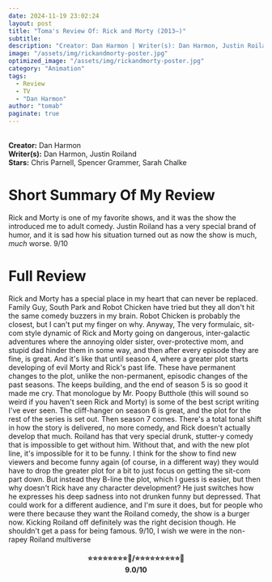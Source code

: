```yaml
---
date: 2024-11-19 23:02:24
layout: post
title: "Toma's Review Of: Rick and Morty (2013–)"
subtitle:
description: "Creator: Dan Harmon | Writer(s): Dan Harmon, Justin Roiland | Stars: Chris Parnell, Spencer Grammer, Sarah Chalke. An animated series on adult-swim about the infinite adventures of Rick, a genius alcoholic and careless scientist, with his grandson Morty, a 14 year-old anxious boy who is not so smart. Together, they explore the infinite universes; causing mayhem and running into trouble."
image: "/assets/img/rickandmorty-poster.jpg"
optimized_image: "/assets/img/rickandmorty-poster.jpg"
category: "Animation"
tags:
  - Review
  - TV
  - "Dan Harmon"
author: "tomab"
paginate: true
---
```


<br><strong>Creator:</strong> Dan Harmon<br><strong>Writer(s):</strong> Dan Harmon, Justin Roiland<br><strong>Stars:</strong> Chris Parnell, Spencer Grammer, Sarah Chalke

# Short Summary Of My Review

Rick and Morty is one of my favorite shows, and it was the show the introduced me to adult comedy. Justin Roiland has a very special brand of humor, and it is sad how his situation turned out as now the show is much, *much* worse. 9/10

# Full Review

Rick and Morty has a special place in my heart that can never be replaced. Family Guy, South Park and Robot Chicken have tried but they all don't hit the same comedy buzzers in my brain. Robot Chicken is probably the closest, but I can't put my finger on why. Anyway, The very formulaic, sit-com style dynamic of Rick and Morty going on dangerous, inter-galactic adventures where the annoying older sister, over-protective mom, and stupid dad hinder them in some way, and then after every episode they are fine, is great. And it's like that until season 4, where a greater plot starts developing of evil Morty and Rick's past life. These have permanent changes to the plot, unlike the non-permanent, episodic changes of the past seasons. The keeps building, and the end of season 5 is so good it made me cry. That monologue by Mr. Poopy Butthole (this will sound so weird if you haven't seen Rick and Morty) is some of the best script writing I've ever seen. The cliff-hanger on season 6 is great, and the plot for the rest of the series is set out. Then season 7 comes. There's a total tonal shift in how the story is delivered, no more comedy, and Rick doesn't actually develop that much. Roiland has that very special drunk, stutter-y comedy that is impossible to get without him. Without that, and with the new plot line, it's impossible for it to be funny. I think for the show to find new viewers and become funny again (of course, in a different way) they would have to drop the greater plot for a bit to just focus on getting the sit-com part down. But instead they B-line the plot, which I guess is easier, but then why doesn't Rick have any character development? He just switches how he expresses his deep sadness into not drunken funny but depressed. That could work for a different audience, and I'm sure it does, but for people who were there because they want the Roiland comedy, the show is a burger now. Kicking Roiland off definitely was the right decision though. He shouldn't get a pass for being famous. 9/10, I wish we were in the non-rapey Roiland multiverse

<h4 style="text-align:center;"> ⭐⭐⭐⭐⭐⭐⭐⭐🌟/⭐⭐⭐⭐⭐⭐⭐⭐⭐🌟<br>9.0/10</h4>